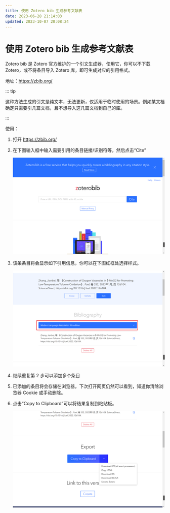 ```yaml
---
title: 使用 Zotero bib 生成参考文献表
date: 2023-06-28 21:14:03
updated: 2023-10-07 20:08:24
---
```


# 使用 Zotero bib 生成参考文献表

Zotero bib 是 Zotero 官方维护的一个引文生成器，使用它，你可以不下载 Zotero，或不将条目导入 Zotero 库，即可生成对应的引用格式。

地址：<https://zbib.org/>

::: tip

这种方法生成的引文是纯文本，无法更新，仅适用于临时使用的场景。例如某文档确定只需要引几篇文档，且不想导入这几篇文档到自己的库。

:::

使用：

1. 打开 <https://zbib.org/>
2. 在下图输入框中输入需要引用的条目链接/识别符等，然后点击“Cite”

   ![image](../assets/image-bib-首页.png)

3. 该条条目将会显示如下引用信息，你可以在下图红框处选择样式。

   ![image](../assets/image-bib-选择样式.png)

4. 继续重复第 2 步可以添加多个条目
5. 已添加的条目将会存储在浏览器，下次打开网页仍然可以看到，知道你清除浏览器 Cookie 或手动删除。
6. 点击“Copy to Clipboard”可以将结果复制到粘贴板。

   ![image](../assets/image-bib-复制结果.png)
